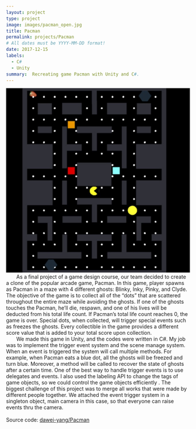 ```yaml
---
layout: project
type: project
image: images/pacman_open.jpg
title: Pacman
permalink: projects/Pacman
# All dates must be YYYY-MM-DD format!
date: 2017-12-15
labels:
  - C#
  - Unity
summary:  Recreating game Pacman with Unity and C#.
---
```

<div >
  <img class="center rounded" src="../images/pacman.jpg">
</div>

<div style="text-indent:2em">
  As a final project of a game design course, our team decided to create a clone of the popular arcade game, Pacman. In this game, player spawns as Pacman in a maze with 4 different ghosts: Blinky, Inky, Pinky, and Clyde. The objective of the game is to collect all of the “dots” that are scattered throughout the entire maze while avoiding the ghosts. If one of the ghosts touches the Pacman, he’ll die, respawn, and one of his lives will be deducted from his total life count. If Pacman’s total life count reaches 0, the game is over. Special dots, when collected, will trigger special events such as freezes the ghosts. Every collectible in the game provides a different score value that is added to your total score upon collection.
</div>
<div style="text-indent:2em">
   We made this game in Unity, and the codes were written in C#. My job was to implement the trigger event system and the scene manage system. When an event is triggered the system will call multiple methods. For example, when Pacman eats a blue dot, all the ghosts will be freezed and turn blue. Moreover, a method will be called to recover the state of ghosts after a certain time. One of the best way to handle trigger events is to use delegates and events. I also used the labeling API to change the tags of game objects, so we could control the game objects efficiently . The biggest challenge of this project was to merge all works that were made by different people together. We attached the event trigger system in a singleton object, main camera in this case, so that everyone can raise events thru the camera.
</div>
<div>
<br/>
Source code: <a href="https://github.com/dawei-yang/Pacman"><i class="large github icon "></i>dawei-yang/Pacman</a>
</div>
